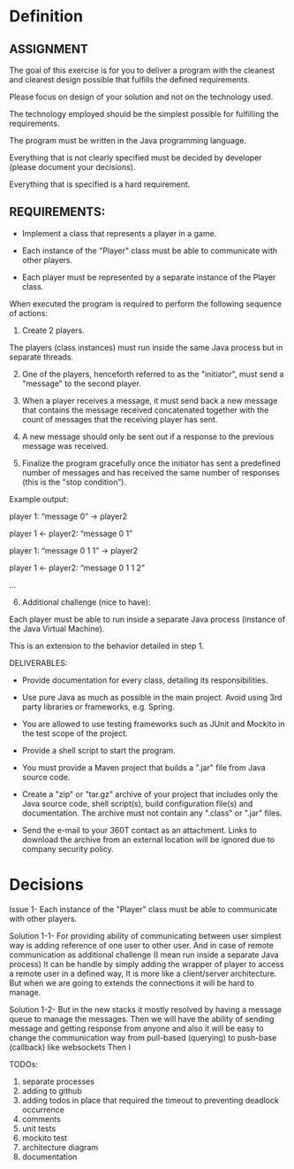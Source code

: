 # Definition
## ASSIGNMENT 

The goal of this exercise is for you to deliver a program with the cleanest and clearest design possible that fulfills the defined requirements.

Please focus on design of your solution and not on the technology used.

The technology employed should be the simplest possible for fulfilling the requirements.

The program must be written in the Java programming language.

Everything that is not clearly specified must be decided by developer (please document your decisions).

Everything that is specified is a hard requirement.

## REQUIREMENTS:

- Implement a class that represents a player in a game.

- Each instance of the "Player" class must be able to communicate with other players.

- Each player must be represented by a separate instance of the Player class.

When executed the program is required to perform the following sequence of actions:

1. Create 2 players.

The players (class instances) must run inside the same Java process but in separate threads.

2. One of the players, henceforth referred to as the "initiator", must send a "message" to the second player.

3. When a player receives a message, it must send back a new message that contains the message received concatenated together with the count of messages that the receiving player has sent.

4. A new message should only be sent out if a response to the previous message was received.

5. Finalize the program gracefully once the initiator has sent a predefined number of messages and has received the same number of responses (this is the "stop condition”).



Example output:

player 1: “message 0” -> player2

player 1 <- player2: “message 0 1”

player 1: “message 0 1 1” -> player2

player 1 <- player2: “message 0 1 1 2”

…

6. Additional challenge (nice to have):

Each player must be able to run inside a separate Java process (instance of the Java Virtual Machine).

This is an extension to the behavior detailed in step 1.



DELIVERABLES:

- Provide documentation for every class, detailing its responsibilities.

- Use pure Java as much as possible in the main project. Avoid using 3rd party libraries or frameworks, e.g. Spring.

- You are allowed to use testing frameworks such as JUnit and Mockito in the test scope of the project.

- Provide a shell script to start the program.

- You must provide a Maven project that builds a ".jar" file from Java source code.

- Create a "zip" or "tar.gz" archive of your project that includes only the Java source code, shell script(s), build configuration file(s) and documentation. The archive must not contain any ".class" or ".jar" files.

- Send the e-mail to your 360T contact as an attachment. Links to download the archive from an external location will be ignored due to company security policy.

 

# Decisions
Issue 1- Each instance of the "Player" class must be able to communicate with other players.

Solution 1-1- For providing ability of communicating between user simplest way is adding reference of one user to other user.
And in case of remote communication as additional challenge (I mean run inside a separate Java process) 
It can be handle by simply adding the wrapper of player to access a remote user in a defined way,
It is more like a client/server architecture.
But when we are going to extends the connections it will be hard to manage. 

Solution 1-2- But in the new stacks it mostly resolved by having a message queue to manage the messages.
Then we will have the ability of sending message and getting response from anyone
and also it will be easy to change the communication way from pull-based (querying) to push-base (callback) like websockets
Then I 




TODOs:
1. separate processes
2. adding to github
3. adding todos in place that required the timeout to preventing deadlock occurrence
3. comments
4. unit tests
5. mockito test
5. architecture diagram
6. documentation

